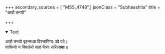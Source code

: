 +++
secondary_sources = [ "MSS_4748",]
jsonClass = "Subhaashita"
title = "आदौ तन्व्यो"

+++

<details open><summary>Text</summary>

आदौ तन्व्यो बृहन्मध्या विस्तारिण्यः पदे पदे।  
यायिन्यो न निवर्तन्ते सतां मैत्र्यः सरित्समाः॥
</details>
